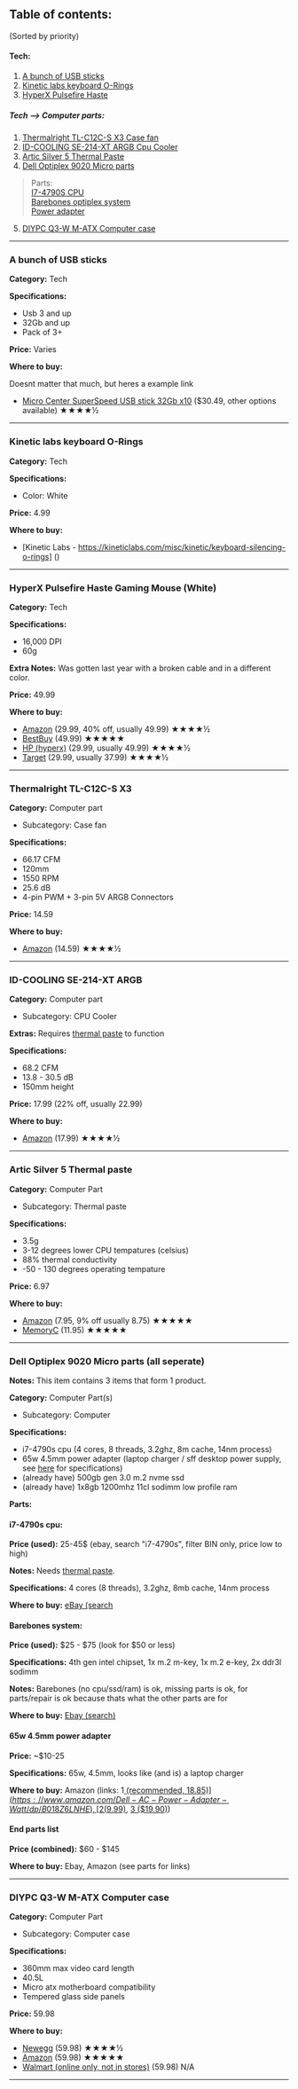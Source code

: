 ## Table of contents:
(Sorted by priority)
#### Tech:
1. [A bunch of USB sticks](https://github.com/M0on9/Wishlist/blob/main/Wishlist.md#a-bunch-of-usb-sticks)
2. [Kinetic labs keyboard O-Rings](https://github.com/M0on9/Wishlist/blob/main/Wishlist.md#kinetic-labs-keyboard-o-rings)
3. [HyperX Pulsefire Haste](https://github.com/M0on9/Wishlist/blob/main/Wishlist.md#hyperx-pulsefire-haste-gaming-mouse-white)
##### Tech --> Computer parts:
1. [Thermalright TL-C12C-S X3 Case fan](https://github.com/M0on9/Wishlist/blob/main/Wishlist.md#thermalright-tl-c12c-s-x3)
2. [ID-COOLING SE-214-XT ARGB Cpu Cooler](https://github.com/M0on9/Wishlist/blob/main/Wishlist.md#id-cooling-se-214-xt-argb)
3. [Artic Silver 5 Thermal Paste](https://github.com/M0on9/Wishlist/blob/main/Wishlist.md#artic-silver-5-thermal-paste)
4. [Dell Optiplex 9020 Micro parts](https://github.com/M0on9/Wishlist/blob/main/Wishlist.md#dell-optiplex-9020-micro-parts-all-seperate)
> Parts:\
> [I7-4790S CPU](https://github.com/M0on9/Wishlist/blob/main/Wishlist.md#i7-4790s-cpu)\
> [Barebones optiplex system](https://github.com/M0on9/Wishlist/blob/main/Wishlist.md#barebones-system)\
> [Power adapter](https://github.com/M0on9/Wishlist/blob/main/Wishlist.md#barebones-system)

5. [DIYPC Q3-W M-ATX Computer case](https://github.com/M0on9/Wishlist/blob/main/Wishlist.md#diypc-q3-w-m-atx-computer-case)

___

### A bunch of USB sticks

**Category:** Tech

**Specifications:**
 - Usb 3 and up
 - 32Gb and up
 - Pack of 3+

**Price:** Varies

**Where to buy:**

Doesnt matter that much, but heres a example link
 - [Micro Center SuperSpeed USB stick 32Gb x10](https://www.amazon.com/Center-SuperSpeed-5-Pack-Memory-Keychain/dp/B09LLWTMXQ/) ($30.49, other options available) ★★★★½

___

### Kinetic labs keyboard O-Rings

**Category:** Tech

**Specifications:**
 - Color: White

**Price:** 4.99

**Where to buy:**
 - [Kinetic Labs - https://kineticlabs.com/misc/kinetic/keyboard-silencing-o-rings] () 
___

### HyperX Pulsefire Haste Gaming Mouse (White)

**Category:** Tech

**Specifications:**
 - 16,000 DPI
 - 60g

**Extra Notes:** Was gotten last year with a broken cable and in a different color.

**Price:** 49.99

**Where to buy:**
 - [Amazon](https://www.amazon.com/dp/B09QXG3132) (29.99, 40% off, usually 49.99) ★★★★½
 - [BestBuy](https://www.bestbuy.com/site/hyperx-pulsefire-haste-lightweight-wireless-optical-gaming-mouse-white/6500984.p?skuId=6500984) (49.99) ★★★★★
 - [HP (hyperx)](https://www.hp.com/us-en/shop/pdp/hyperx-pulsefire-haste-gaming-mouse-(white-pink)) (29.99, usually 49.99) ★★★★½
 - [Target](https://www.target.com/p/hyperx-pulsefire-haste-wired-gaming-mouse-for-pc-pink-white/-/A-86873149?clkid=695c8131N8d3f11eebae5b1563be5ff38) (29.99, usually 37.99) ★★★★½

___

### Thermalright TL-C12C-S X3

**Category:** Computer part
 - Subcategory: Case fan

**Specifications:**
 - 66.17 CFM
 - 120mm
 - 1550 RPM
 - 25.6 dB
 - 4-pin PWM + 3-pin 5V ARGB Connectors

**Price:** 14.59

**Where to buy:**
 - [Amazon](https://www.amazon.com/dp/B0BKJWMQLW) (14.59) ★★★★½

___

### ID-COOLING SE-214-XT ARGB

**Category:** Computer part
 - Subcategory: CPU Cooler

**Extras:** Requires [thermal paste](https://github.com/M0on9/Wishlist/blob/main/Wishlist.md#artic-silver-5-thermal-paste) to function

**Specifications:**
 - 68.2 CFM
 - 13.8 - 30.5 dB
 - 150mm height

**Price:** 17.99 (22% off, usually 22.99)

**Where to buy:**
 - [Amazon](https://a.co/d/1q9jktn) (17.99) ★★★★½

___

### Artic Silver 5 Thermal paste

**Category:** Computer Part
 - Subcategory: Thermal paste

**Specifications:**
 - 3.5g
 - 3-12 degrees lower CPU tempatures (celsius)
 - 88% thermal conductivity
 - -50 - 130 degrees operating tempature

**Price:** 6.97

**Where to buy:**
 - [Amazon](https://www.amazon.com/dp/B0087X728K) (7.95, 9% off usually 8.75) ★★★★★
 - [MemoryC](https://www.memoryc.com/11331-arctic-silver-5-thermal-compound-3-5g.html?sscid=b1k7_czk2s) (11.95) ★★★★★

___

### Dell Optiplex 9020 Micro parts (all seperate)

**Notes:** This item contains 3 items that form 1 product.

**Category:** Computer Part(s)
 - Subcategory: Computer

**Specifications:**
 - i7-4790s cpu (4 cores, 8 threads, 3.2ghz, 8m cache, 14nm process)
 - 65w 4.5mm power adapter (laptop charger / sff desktop power supply, see [here](https://www.dell.com/en-us/shop/dell-45-mm-barrel-65-w-ac-adapter-with-2-meter-power-cord-united-states/apd/492-bbme/pc-accessories#techspecs_section) for specifications)
 - (already have) 500gb gen 3.0 m.2 nvme ssd
 - (already have) 1x8gb 1200mhz 11cl sodimm low profile ram

**Parts:**
#### **i7-4790s cpu:**
**Price (used):** 25-45$ (ebay, search "i7-4790s", filter BIN only, price low to high)

**Notes:** Needs [thermal paste](https://github.com/M0on9/Wishlist/blob/main/Wishlist.md#artic-silver-5-thermal-paste).

**Specifications:** 4 cores (8 threads), 3.2ghz, 8mb cache, 14nm process

**Where to buy:**
[eBay (search](https://www.ebay.com/sch/i.html?campid=5338192028&kw=i7-4790s&mkcid=1&mkrid=711-53200-19255-0&toolid=20004&LH_BIN=1&_sop=15)

#### **Barebones system:**
**Price (used):** $25 - $75 (look for $50 or less)

**Specifications:** 4th gen intel chipset, 1x m.2 m-key, 1x m.2 e-key, 2x ddr3l sodimm

**Notes:** Barebones (no cpu/ssd/ram) is ok, missing parts is ok, for parts/repair is ok because thats what the other parts are for

**Where to buy:**
[Ebay (search)](https://www.ebay.com/sch/i.html?_from=R40&_trksid=p2334524.m570.l1312&_nkw=dell+optiplex+9020+micro&_sacat=0&LH_TitleDesc=0&toolid=20004&mkcid=1&campid=5338192028&LH_BIN=1&_sop=15&kw=i7-4790s&mkrid=711-53200-19255-0)

#### **65w 4.5mm power adapter**

**Price:** ~$10-25

**Specifications:** 65w, 4.5mm, looks like (and is) a laptop charger

**Where to buy:** Amazon (links: 1[ (recommended, $18.85)](https://www.amazon.com/Dell-AC-Power-Adapter-Watt/dp/B018Z6LNHE), [2 ($9.99)](https://www.amazon.com/Charger-Replacement-Inspiron-13-5000-7348-2in1/dp/B0BM47JVZ6), [3 ($19.90)](https://www.amazon.com/Dell-Original-Inspiron-Charger-7348-2in1/dp/B07R8M3VY5))

#### **End parts list**

**Price (combined):** $60 - $145

**Where to buy:** Ebay, Amazon (see parts for links)

___

### DIYPC Q3-W M-ATX Computer case

**Category:** Computer Part
 - Subcategory: Computer case

**Specifications:**
 - 360mm max video card length
 - 40.5L
 - Micro atx motherboard compatibility
 - Tempered glass side panels

**Price:** 59.98

**Where to buy:**
 - [Newegg](https://www.newegg.com/p/N82E16811353225?Item=N82E16811353225) (59.98) ★★★★½
 - [Amazon](https://www.amazon.com/Diypc-ARGB-Q3-W-Case-Argb-q3-w/dp/B0CD66G5Z5) (59.98) ★★★★★
 - [Walmart (online only, not in stores)](https://www.walmart.com/ip/DIYPC-ARGB-Q3-W-White-USB3-0-Tempered-Glass-Micro-ATX-Gaming-Computer-Case-w-Dual-Tempered-Glass-Panel-and-3-x-ARGB-LED-Fans-Pre-Installed/2874883917?from=/search) (59.98) N/A

___
